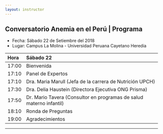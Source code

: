 ```yaml
---
layout: instructor
---
```

## Conversatorio Anemia en el Perú | Programa 
* Fecha: Sábado 22 de Setiembre del 2018
* Lugar: Campus La Molina - Universidad Peruana Cayetano Heredia 

|Hora | Sábado 22                                                               | 
|:----|:------------------------------------------------------------------------|
|17:00|Bienvenida                                                               |
|17:10|Panel de Expertos                                                        |
|17:10|Dra. Maria Marull (Jefa de la carrera de Nutrición UPCH)                 |
|17:30|Dra. Delia Haustein (Directora Ejecutiva ONG Prisma)                     |
|17:50|Dr.  Mario Tavera (Consultor en programas de salud materno infantil)     |
|18:10|Ronda de Preguntas                                                       |
|19:00|Agradecimientos                                                          |

***

